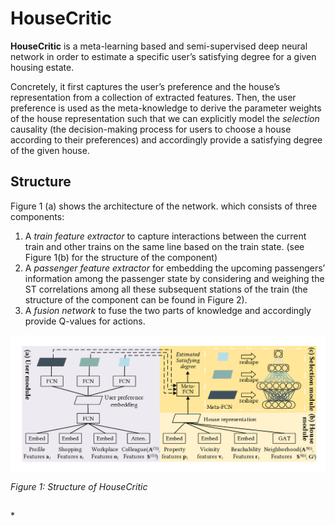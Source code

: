# HouseCritic

**HouseCritic** is a meta-learning based and semi-supervised deep neural network in order to estimate a specific user’s satisfying degree for a given housing estate.

Concretely, it first captures the user’s preference and the house’s representation from a collection of extracted features. Then, the user preference is used as the meta-knowledge to derive the parameter weights of the house representation such that we can explicitly model the *selection* causality (the decision-making process for users to choose a house according to their preferences) and accordingly provide a satisfying degree of the given house.

## Structure

Figure 1 (a) shows the architecture of the network. which consists of three components:

1. A *train feature extractor* to capture interactions between the current train and other trains on the same line based on the train state. (see Figure 1(b) for the structure of the component)
2. A *passenger feature extractor* for embedding the upcoming passengers’ information among the passenger state by considering and weighing the ST correlations among all these subsequent stations of the train (the structure of the component can be found in Figure 2).
3. A *fusion network* to fuse the two parts of knowledge and accordingly provide Q-values for actions.

![](https://github.com/HouseCritic/HouseCritic/blob/master/img/1.png)

*Figure 1: Structure of HouseCritic*

## <!--Reference-->

<!--*Zhaoyuan Wang, Zheyi Pan. 2020. Shortening passengers’ travel time: A novel dynamic metro train.*-->

## <!--Author-->

<!--*Zhaoyuan Wang-->*



